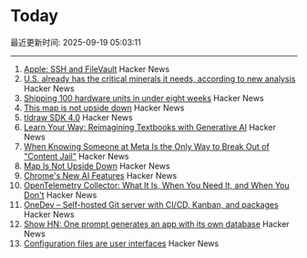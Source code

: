 # Today

最近更新时间: 2025-09-19 05:03:11

--- 
1. [Apple: SSH and FileVault](https://keith.github.io/xcode-man-pages/apple_ssh_and_filevault.7.html) Hacker News
2. [U.S. already has the critical minerals it needs, according to new analysis](https://www.minesnewsroom.com/news/us-already-has-critical-minerals-it-needs-theyre-being-thrown-away-new-analysis-shows) Hacker News
3. [Shipping 100 hardware units in under eight weeks](https://farhanhossain.substack.com/p/how-we-shipped-100-hardware-units) Hacker News
4. [This map is not upside down](https://www.maps.com/this-map-is-not-upside-down/) Hacker News
5. [tldraw SDK 4.0](https://tldraw.dev/blog/tldraw-sdk-4-0) Hacker News
6. [Learn Your Way: Reimagining Textbooks with Generative AI](https://research.google/blog/learn-your-way-reimagining-textbooks-with-generative-ai/) Hacker News
7. [When Knowing Someone at Meta Is the Only Way to Break Out of "Content Jail"](https://www.eff.org/pages/when-knowing-someone-meta-only-way-break-out-content-jail) Hacker News
8. [Map Is Not Upside Down](https://www.maps.com/this-map-is-not-upside-down/) Hacker News
9. [Chrome's New AI Features](https://blog.google/products/chrome/new-ai-features-for-chrome/) Hacker News
10. [OpenTelemetry Collector: What It Is, When You Need It, and When You Don't](https://oneuptime.com/blog/post/2025-09-18-what-is-opentelemetry-collector-and-why-use-one/view) Hacker News
11. [OneDev – Self-hosted Git server with CI/CD, Kanban, and packages](https://onedev.io/) Hacker News
12. [Show HN: One prompt generates an app with its own database](https://www.manyminiapps.com/) Hacker News
13. [Configuration files are user interfaces](https://ochagavia.nl/blog/configuration-files-are-user-interfaces/) Hacker News
